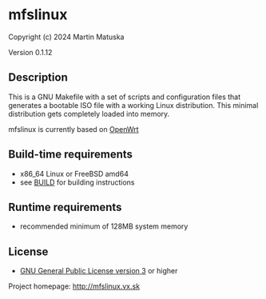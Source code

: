 # mfslinux

Copyright (c) 2024 Martin Matuska <martin at matuska dot de>

Version 0.1.12

## Description

This is a GNU Makefile with a set of scripts and configuration files that
generates a bootable ISO file with a working Linux distribution.
This minimal distribution gets completely loaded into memory.

mfslinux is currently based on [OpenWrt](https://openwrt.org)

## Build-time requirements
 - x86_64 Linux or FreeBSD amd64
 - see [BUILD](./BUILD.md) for building instructions

## Runtime requirements
 - recommended minimum of 128MB system memory

## License
 - [GNU General Public License version 3](./LICENSE.md) or higher

Project homepage: http://mfslinux.vx.sk
